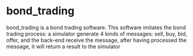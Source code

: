 # bond_trading
bond_trading is a bond trading software. This software imitates the bond trading process: a simulator generate 4 kinds of messages: sell, buy, bid, offer, and the back-end receive the message, after having processed the message, it will return a result to the simulator
